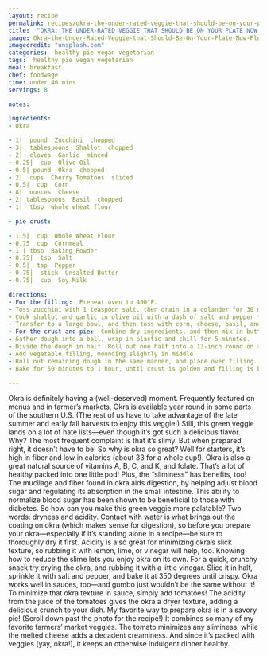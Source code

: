```yaml
---
layout: recipe
permalink: recipes/okra-the-under-rated-veggie-that-should-be-on-your-plate-now-plus-farmers-market-okra-pie-recipe
title:  "OKRA: THE UNDER-RATED VEGGIE THAT SHOULD BE ON YOUR PLATE NOW! (PLUS, FARMERS & MARKET OKRA PIE RECIPE)"
image: Okra-the-Under-Rated-Veggie-that-Should-Be-On-Your-Plate-Now-Plus-Farmers-Market-Okra-Pie-Recipe.jpg
imagecredit: "unsplash.com"
categories:  healthy pie vegan vegetarian
tags:  healthy pie vegan vegetarian
meal: breakfast
chef: foodwage
time: under 40 mins
servings: 8

notes:

ingredients:
- Okra

- 1|  pound  Zucchini  chopped
- 3|  tablespoons  Shallot  chopped
- 2|  cloves  Garlic  minced
- 0.25|  cup  Olive Oil
- 0.5| pound  Okra  chopped
- 2|  cups  Cherry Tomatoes  sliced
- 0.5|  cup  Corn
- 8|  ounces  Cheese
- 2| tablespoons  Basil  chopped
- 1|  tbsp  whole wheat flour

- pie crust:

- 1.5|  cup  Whole Wheat Flour
- 0.75  cup  Cornmeal
- 1 | tbsp  Baking Powder
- 0.75|  tsp  Salt
- 0.5|  tsp  Pepper
- 0.75|  stick  Unsalted Butter
- 0.75|  cup  Soy Milk

directions:
- For the filling:  Preheat oven to 400°F.
- Toss zucchini with 1 teaspoon salt, then drain in a colander for 30 minutes. Pat zucchini dry. (This prevents the zucchini from giving off moisture during cooking, keeping the texture of the okra crisp.)
- Cook shallot and garlic in olive oil with a dash of salt and pepper to taste in a 12-inch heavy skillet over medium heat, stirring occasionally until golden (about 4 to 6 minutes). Add squash and okra and cook, stirring occasionally, until vegetables are crisp-tender (about 7 to 9 minutes). Remove from heat and stir in tomatoes.
- Transfer to a large bowl, and then toss with corn, cheese, basil, and 1 tablespoon whole wheat flour. Season with more salt and pepper, if desired.
- For the crust and pie:  Combine dry ingredients, and then mix in butter using a food processor or by hand, until mixture resembles coarse meal with some roughly pea-size lumps. Transfer to a bowl, and stir in milk until mixture just begins to form into dough.
- Gather dough into a ball, wrap in plastic and chill for 5 minutes.
- Divide the dough in half. Roll out one half into a 13-inch round on a well-floured surface with a floured rolling pin. Transfer to a 9-inch glass pie plate, leaving overhang.
- Add vegetable filling, mounding slightly in middle.
- Roll out remaining dough in the same manner, and place over filling. Trim dough, leaving a 0.5-inch overhang. Press edges of crust together. Fold overhang under and crimp edge all around. Cut three steam vents into the top of the piecrust.
- Bake for 50 minutes to 1 hour, until crust is golden and filling is bubbling. Cool for at least 15 minutes before slicing. Serve warm or at room temperature.

---
```


Okra is definitely having a (well-deserved) moment. Frequently featured on menus and in farmer’s markets, Okra is available year round in some parts of the southern U.S. (The rest of us have to take advantage of the late summer and early fall harvests to enjoy this veggie!) Still, this green veggie lands on a lot of hate lists—even though it’s got such a delicious flavor. Why? The most frequent complaint is that it’s slimy. But when prepared right, it doesn’t have to be!
So why is okra so great? Well for starters, it’s high in fiber and low in calories (about 33 for a whole cup!). Okra is also a great natural source of vitamins A, B, C, and K, and folate. That’s a lot of healthy packed into one little pod! Plus, the “sliminess” has benefits, too! The mucilage and fiber found in okra aids digestion, by helping adjust blood sugar and regulating its absorption in the small intestine. This ability to normalize blood sugar has been shown to be beneficial to those with diabetes.
So how can you make this green veggie more palatable? Two words: dryness and acidity.
Contact with water is what brings out the coating on okra (which makes sense for digestion), so before you prepare your okra—especially if it’s standing alone in a recipe—be sure to thoroughly dry it first. Acidity is also great for minimizing okra’s slick texture, so rubbing it with lemon, lime, or vinegar will help, too.
Knowing how to reduce the slime lets you enjoy okra on its own. For a quick, crunchy snack try drying the okra, and rubbing it with a little vinegar. Slice it in half, sprinkle it with salt and pepper, and bake it at 350 degrees until crispy.
Okra works well in sauces, too—and gumbo just wouldn’t be the same without it! To minimize that okra texture in sauce, simply add tomatoes! The acidity from the juice of the tomatoes gives the okra a dryer texture, adding a delicious crunch to your dish.
My favorite way to prepare okra is in a savory pie! (Scroll down past the photo for the recipe!) It combines so many of my favorite farmers’ market veggies. The tomato minimizes any sliminess, while the melted cheese adds a decadent creaminess. And since it’s packed with veggies (yay, okra!), it keeps an otherwise indulgent dinner healthy.